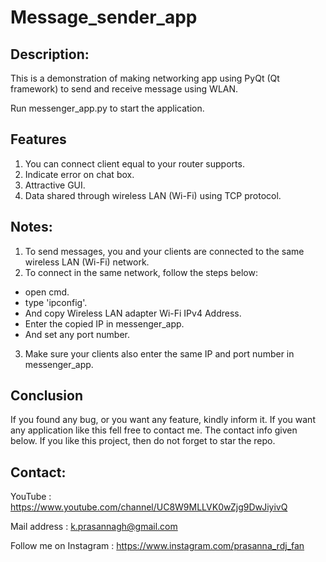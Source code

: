 # Message_sender_app

## Description:
 This is a demonstration of making networking app using PyQt (Qt framework) to send and receive message using WLAN.

 Run messenger_app.py to start the application.
 
## Features 
 1) You can connect client equal to your router supports.
 2) Indicate error on chat box.
 3) Attractive GUI.
 4) Data shared through wireless LAN (Wi-Fi) using TCP protocol.

## Notes:
 1) To send messages, you and your clients are connected to the same wireless LAN (Wi-Fi) network.
 2) To connect in the same network, follow the steps below:
  * open cmd.
  * type 'ipconfig'.
  * And copy Wireless LAN adapter Wi-Fi IPv4 Address.
  * Enter the copied IP in messenger_app.
  * And set any port number.
 3) Make sure your clients also enter the same IP and port number in messenger_app.

## Conclusion 
  If you found any bug, or you want any feature, kindly inform it.
  If you want any application like this fell free to contact me. The contact info given below.
  If you like this project, then do not forget to star the repo.

## Contact:

 YouTube : https://www.youtube.com/channel/UC8W9MLLVK0wZjg9DwJiyivQ

 Mail address : k.prasannagh@gmail.com

 Follow me on Instagram : https://www.instagram.com/prasanna_rdj_fan
